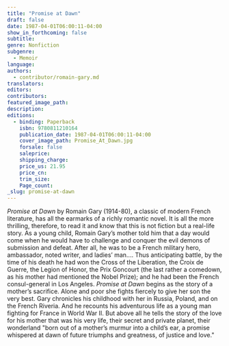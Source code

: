 ```yaml
---
title: "Promise at Dawn"
draft: false
date: 1987-04-01T06:00:11-04:00
show_in_forthcoming: false
subtitle:
genre: Nonfiction
subgenre:
  - Memoir
language:
authors:
  - contributor/romain-gary.md
translators:
editors:
contributors:
featured_image_path:
description:
editions:
  - binding: Paperback
    isbn: 9780811210164
    publication_date: 1987-04-01T06:00:11-04:00
    cover_image_path: Promise_At_Dawn.jpg
    forsale: false
    saleprice:
    shipping_charge:
    price_us: 21.95
    price_cn:
    trim_size:
    Page_count:
_slug: promise-at-dawn
---
```


_Promise at Dawn_ by Romain Gary (1914-80), a classic of modern French literature, has all the earmarks of a richly romantic novel. It is all the more thrilling, therefore, to read it and know that this is not fiction but a real-life story. As a young child, Romain Gary’s mother told him that a day would come when he would have to challenge and conquer the evil demons of submission and defeat. After all, he was to be a French military hero, ambassador, noted writer, and ladies’ man.... Thus anticipating battle, by the time of his death he had won the Cross of the Liberation, the Croix de Guerre, the Legion of Honor, the Prix Goncourt (the last rather a comedown, as his mother had mentioned the Nobel Prize); and he had been the French consul-general in Los Angeles. _Promise at Dawn_ begins as the story of a mother’s sacrifice. Alone and poor she fights fiercely to give her son the very best. Gary chronicles his childhood with her in Russia, Poland, and on the French Riveria. And he recounts his adventurous life as a young man fighting for France in World War II. But above all he tells the story of the love for his mother that was his very life, their secret and private planet, their wonderland "born out of a mother’s murmur into a child’s ear, a promise whispered at dawn of future triumphs and greatness, of justice and love."

